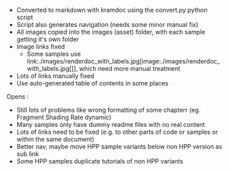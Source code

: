 - Converted to markdown with kramdoc using the convert.py python script
- Script also generates navigation (needs some minor manual fix)
- All images copied into the images (asset) folder, with each sample getting it's own folder
- Image links fixed
    - Some samples use link:./images/renderdoc_with_labels.jpg[image:./images/renderdoc_with_labels.jpg[\]], which need more manual treatment
- Lots of links manually fixed
- Use auto-generated table of contents in some places

Opens : 
- Still lots of problems like wrong formatting of some chapterr (eg. Fragment Shading Rate dynamic)
- Many samples only have dummy readme files with no real content
- Lots of links need to be fixed (e.g. to other parts of code or samples or within the same document)
- Better nav, maybe move HPP sample variants below non HPP version as sub link
- Some HPP samples duplicate tutorials of non HPP variants
